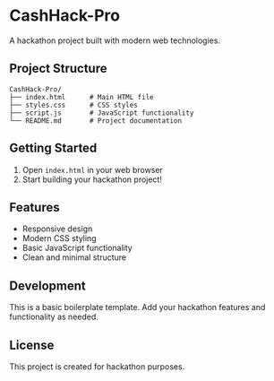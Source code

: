 # CashHack-Pro

A hackathon project built with modern web technologies.

## Project Structure

```
CashHack-Pro/
├── index.html      # Main HTML file
├── styles.css      # CSS styles
├── script.js       # JavaScript functionality
└── README.md       # Project documentation
```

## Getting Started

1. Open `index.html` in your web browser
2. Start building your hackathon project!

## Features

- Responsive design
- Modern CSS styling
- Basic JavaScript functionality
- Clean and minimal structure

## Development

This is a basic boilerplate template. Add your hackathon features and functionality as needed.

## License

This project is created for hackathon purposes.
